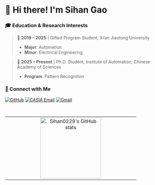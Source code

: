 # 👋 Hi there! I'm Sihan Gao  

### 🎓 Education & Research Interests  

> 📌 **2019 – 2025** | Gifted Program Student, Xi’an Jiaotong University  
>    -  **Major**: Automation  
>    -  **Minor**: Electrical Engineering  

> 📌 **2025 – Present** | Ph.D. Student, Institute of Automation, Chinese Academy of Sciences  
>    -  **Program**: Pattern Recognition   


### 🌟 Connect with Me  
[![GitHub](https://img.shields.io/badge/GitHub-000000?style=flat-square&logo=github&logoColor=white)]([https://github.com/Sihan0229]) 
[![CASIA Email](https://img.shields.io/badge/CASIA%20Email-0057B7?style=flat-square&logo=gmail&logoColor=white)](mailto:gaosihan2025@ia.ac.cn)
[![Gmail](https://img.shields.io/badge/Gmail-006400?style=flat-square&logo=gmail&logoColor=white)](mailto:sihangao2004@gmail.com)    

<table style="width: 100%; border-collapse: collapse; border: none;">
  <tr>
    <td style="width: 50%; text-align: center; border: none;">
      <img src="https://github-readme-stats.vercel.app/api?username=Sihan0229&show_icons=true&include_all_commits=true&hide=contribs,prs&title_color=006400&text_color=006400&icon_color=006400" alt="Sihan0229's GitHub stats" style="height: 200px;">
    </td>
   
  </tr> 
</table>
